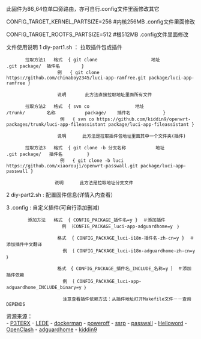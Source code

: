 此固件为86_64位单口旁路由，亦可自行.config文件里面修改其它

CONFIG_TARGET_KERNEL_PARTSIZE=256 #内核256MB .config文件里面修改

CONFIG_TARGET_ROOTFS_PARTSIZE=512 #根512MB  .config文件里面修改

文件使用说明
   1     diy-part1.sh ： 拉取插件包或插件
   
           拉取方法1   格式  { git clone                    地址                         .git package/  插件名        } 
                       例   { git clone https://github.com/chinaboy2345/luci-app-ramfree.git package/luci-app-ramfree }
                                      
                       说明       此方法直接拉取地址里面所有文件
                                      
           拉取方法2   格式  { svn co                 地址                        /trunk/        名称           package/    插件名            }
                        例   { svn co https://github.com/kiddin9/openwrt-packages/trunk/luci-app-fileassistant package/luci-app-fileassistant }
                                      
                       说明      此方法是拉取插件包地址里面其中一个文件夹(插件) 
                               
           拉取方法3   格式  { git clone -b 分支名称           地址                            .git package/   插件名         }
                        例   { git clone -b luci https://github.com/xiaorouji/openwrt-passwall.git package/luci-app-passwall }
                                
                      说明      此方法是拉取地址分支文件
                      
                      
   2    diy-part2.sh  :   配置固件信息(详情入内查看）
   
   3    .config       :   自定义插件(可自行添加删减)
            
            添加方法   格式  { CONFIG_PACKAGE_插件名=y }  ＃添加插件
                      　 例 ｛CONFIG_PACKAGE_luci-app-adguardhome=y　｝　
                       
                       格式  { CONFIG_PACKAGE_luci-i18n-插件名-zh-cn=y }  ＃添加插件中文翻译
                         例 ｛ CONFIG_PACKAGE_luci-i18n-adguardhome-zh-cn=y ｝
                       
                       格式　{ CONFIG_PACKAGE_插件名_INCLUDE_名称=y ｝ ＃添加插件依赖
                         例 ｛ CONFIG_PACKAGE_luci-app-adguardhome_INCLUDE_binary=y ｝
                         
                         注意查看插件依赖方法：从插件地址打开Makefile文件－－查询DEPENDS
                         
         
  资源来源：       
         - [P3TERX](https://github.com/P3TERX/Actions-OpenWrt)
         - [LEDE](https://github.com/coolsnowwolf/lede)
         - [dockerman](https://github.com/lisaac/luci-app-dockerman)
         - [poweroff](https://github.com/esirplayground/luci-app-poweroff)
         - [ssrp](https://github.com/fw876/helloworld)
         - [passwall](https://github.com/xiaorouji/openwrt-passwall)
         - [Helloword](https://github.com/jerrykuku/luci-app-vssr)
         - [OpenClash](https://github.com/vernesong/OpenClash)
         - [adguardhome](https://github.com/rufengsuixing/luci-app-adguardhome)
         - [kiddin9](https://github.com/kiddin9/openwrt-packages)
           
           
                                      
                                                           
